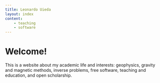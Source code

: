 ```yaml
---
title: Leonardo Uieda
layout: index
content:
    - teaching
    - software
---
```


<div class="container-fluid banner-area">
    <div class="container site-description text-center">
        <h1>Welcome!</h1>
        <p>
        This is a website about my academic life and interests:
        geophysics, gravity and magnetic methods, inverse problems,
        free software, teaching and education, and open scholarship.
        </p>
    </div>
    <div class="banner" style="background-image: url({{site.banner}});">
    </div>
</div>

